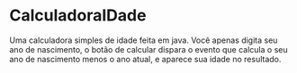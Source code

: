 # CalculadoraIDade
 Uma calculadora simples de idade feita em java. Você apenas digita seu ano de nascimento, o botão de calcular dispara o evento que calcula o seu ano de nascimento menos o ano atual, e aparece sua idade no resultado.
